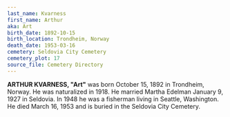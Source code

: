```yaml
---
last_name: Kvarness
first_name: Arthur
aka: Art
birth_date: 1892-10-15
birth_location: Trondheim, Norway
death_date: 1953-03-16
cemetery: Seldovia City Cemetery
cemetery_plot: 17
source_file: Cemetery Directory
---
```


**ARTHUR KVARNESS, "Art"** was born October 15, 1892 in Trondheim, Norway. He
was naturalized in 1918. He married Martha Edelman January 9, 1927 in Seldovia. In 1948 he was a
fisherman living in Seattle, Washington. He died March 16, 1953 and is
buried in the Seldovia City Cemetery.
